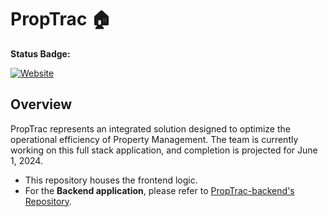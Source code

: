 # PropTrac :house:

**Status Badge:**

[![Website](https://img.shields.io/website?url=https%3A%2F%2Fproptrac-app.vercel.app%2F&up_message=in%20development&up_color=8DD394&down_color=red&style=flat&logo=vercel&label=Frontend%20App)](https://proptrac-app.vercel.app/) 

## Overview
PropTrac represents an integrated solution designed to optimize the operational efficiency of Property Management. The team is currently working on this full stack application, and completion is projected for June 1, 2024.

- This repository houses the frontend logic.
- For the **Backend application**, please refer to [PropTrac-backend's Repository](https://github.com/et120/PropTrac-backend).
